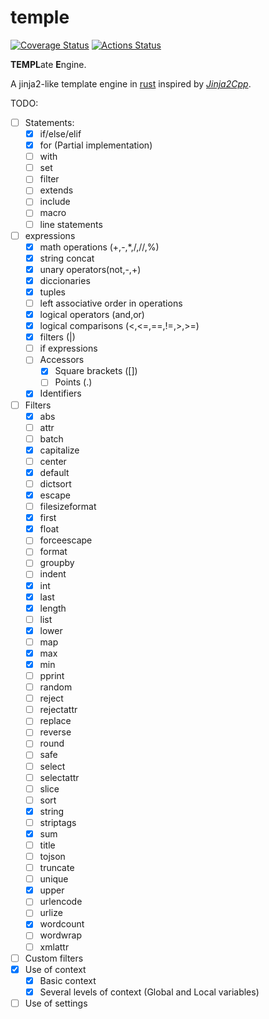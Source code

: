 # temple
[![Coverage Status](https://coveralls.io/repos/github/morenol/temple/badge.svg?branch=master)](https://coveralls.io/github/morenol/temple?branch=master)
[![Actions Status](https://github.com/morenol/temple/workflows/CI/badge.svg)](https://github.com/morenol/temple/actions)



**TEMPL**ate **E**ngine. 

A jinja2-like template engine in [rust] inspired by  *[Jinja2Cpp]*.

[Jinja2Cpp]: https://github.com/jinja2cpp/jinja2cpp
[rust]: https://www.rust-lang.org

TODO:

- [ ] Statements:
  - [x] if/else/elif
  - [x] for (Partial implementation)
  - [ ] with
  - [ ] set
  - [ ] filter
  - [ ] extends
  - [ ] include
  - [ ] macro
  - [ ] line statements
- [ ] expressions
  - [x] math operations (+,-,*,/,//,%)
  - [x] string concat
  - [x] unary operators(not,-,+)
  - [x] diccionaries
  - [x] tuples
  - [ ] left associative order in operations
  - [x] logical operators (and,or)
  - [x] logical comparisons (<,<=,==,!=,>,>=)
  - [x] filters (|)
  - [ ] if expressions
  - [ ] Accessors
    - [x] Square brackets ([])
    - [ ] Points (.) 
  - [x] Identifiers 
- [ ] Filters
  - [x] abs
  - [ ] attr
  - [ ] batch
  - [x] capitalize
  - [ ] center
  - [x] default
  - [ ] dictsort
  - [x] escape
  - [ ] filesizeformat
  - [x] first
  - [x] float
  - [ ] forceescape
  - [ ] format
  - [ ] groupby
  - [ ] indent
  - [x] int
  - [x] last
  - [x] length
  - [ ] list
  - [x] lower
  - [ ] map
  - [x] max
  - [x] min
  - [ ] pprint
  - [ ] random
  - [ ] reject
  - [ ] rejectattr
  - [ ] replace
  - [ ] reverse
  - [ ] round
  - [ ] safe
  - [ ] select
  - [ ] selectattr
  - [ ] slice
  - [ ] sort
  - [x] string
  - [ ] striptags
  - [x] sum
  - [ ] title
  - [ ] tojson
  - [ ] truncate
  - [ ] unique
  - [x] upper
  - [ ] urlencode
  - [ ] urlize
  - [x] wordcount
  - [ ] wordwrap
  - [ ] xmlattr
- [ ] Custom filters
- [x] Use of context
  - [x] Basic context
  - [x] Several levels of context (Global and Local variables)
- [ ] Use of settings
